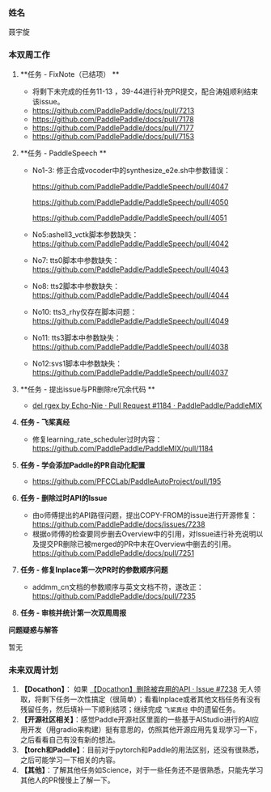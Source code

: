 ### 姓名

聂宇旋



### 本双周工作

1. **任务 - FixNote（已结项） **
   - 将剩下未完成的任务11-13 ，39-44进行补充PR提交，配合涛姐顺利结束该issue。
   - https://github.com/PaddlePaddle/docs/pull/7213
   - https://github.com/PaddlePaddle/docs/pull/7178
   - https://github.com/PaddlePaddle/docs/pull/7177
   - https://github.com/PaddlePaddle/docs/pull/7153
   
2. **任务 - PaddleSpeech **

   - No1-3: 修正合成vocoder中的synthesize_e2e.sh中参数错误：

     https://github.com/PaddlePaddle/PaddleSpeech/pull/4047

     https://github.com/PaddlePaddle/PaddleSpeech/pull/4050

     https://github.com/PaddlePaddle/PaddleSpeech/pull/4051

   - No5:ashell3_vctk脚本参数缺失：https://github.com/PaddlePaddle/PaddleSpeech/pull/4042

   - No7: tts0脚本中参数缺失：https://github.com/PaddlePaddle/PaddleSpeech/pull/4043

   - No8: tts2脚本中参数缺失：https://github.com/PaddlePaddle/PaddleSpeech/pull/4044

   - No10: tts3_rhy仅存在脚本问题：https://github.com/PaddlePaddle/PaddleSpeech/pull/4049

   - No11: tts3脚本中参数缺失：https://github.com/PaddlePaddle/PaddleSpeech/pull/4038

   - No12:svs1脚本中参数缺失：https://github.com/PaddlePaddle/PaddleSpeech/pull/4037

3. **任务 - 提出issue与PR删除re冗余代码 **
   
   - [del rgex by Echo-Nie · Pull Request #1184 · PaddlePaddle/PaddleMIX](https://github.com/PaddlePaddle/PaddleMIX/pull/1184)
   
4. **任务 - 飞桨真经**
   - 修复learning_rate_scheduler过时内容：https://github.com/PaddlePaddle/PaddleMIX/pull/1184
   
5. **任务 - 学会添加Paddle的PR自动化配置**
   - https://github.com/PFCCLab/PaddleAutoProject/pull/195

6. **任务 - 删除过时API的Issue**
   - 由o师傅提出的API路径问题，提出COPY-FROM的issue进行开源修复：https://github.com/PaddlePaddle/docs/issues/7238
   - 根据o师傅的检查要同步删去Overview中的引用，对Issue进行补充说明以及提交PR删除已被merged的PR中未在Overview中删去的引用。https://github.com/PaddlePaddle/docs/pull/7251
   
7. **任务 - 修复Inplace第一次PR时的参数顺序问题**
   - addmm_cn文档的参数顺序与英文文档不符，遂改正：https://github.com/PaddlePaddle/docs/pull/7235

8. **任务 - 审核并统计第一次双周周报**



**问题疑惑与解答**

暂无



### 未来双周计划

1. **【Docathon】**： 如果 [【Docathon】删除被弃用的API · Issue #7238](https://github.com/PaddlePaddle/docs/issues/7238) 无人领取，将剩下任务一次性搞定（很简单）；看看Inplace或者其他文档任务有没有残留任务，然后填补一下顺利结项；继续完成 `飞桨真经` 中的遗留任务。
2. **【开源社区相关】**：感觉Paddle开源社区里面的一些基于AIStudio进行的AI应用开发（用gradio来构建）挺有意思的，仿照其他开源应用先复现学习一下，之后看看自己有没有新的想法。
3. **【torch和Paddle】**：目前对于pytorch和Paddle的用法区别，还没有很熟悉，之后可能学习一下相关的内容。
3. **【其他】**：了解其他任务如Science，对于一些任务还不是很熟悉，只能先学习其他人的PR慢慢上了解一下。

